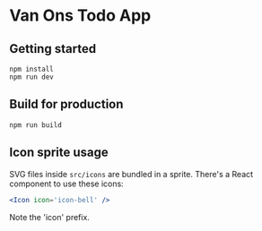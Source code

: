 # Van Ons Todo App

## Getting started

```
npm install
npm run dev
```

## Build for production

```
npm run build
```

## Icon sprite usage

SVG files inside `src/icons` are bundled in a sprite. There's a React component to use these icons:

```jsx
<Icon icon='icon-bell' />
```

Note the 'icon' prefix.
